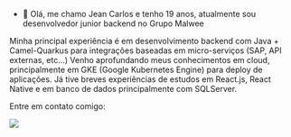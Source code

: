- 👋 Olá, me chamo Jean Carlos e tenho 19 anos, atualmente sou desenvolvedor junior backend no Grupo Malwee

Minha principal experiência é em desenvolvimento backend com Java + Camel-Quarkus para integrações baseadas em micro-serviços (SAP, API externas, etc...)
Venho aprofundando meus conhecimentos em cloud, principalmente em GKE (Google Kubernetes Engine) para deploy de aplicações. 
Já tive breves experiências de estudos em React.js, React Native e em banco de dados principalmente com SQLServer.

Entre em contato comigo:

<a href="www.linkedin.com/in/jean-carlos-hp">
    <img src="https://img.shields.io/badge/LinkedIn-0077B5?style=for-the-badge&logo=linkedin&logoColor=white">
    </img>
</a>
